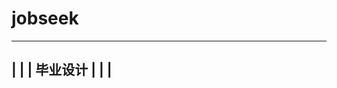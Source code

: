 # jobseek
--------------------------------
|                              |
|       毕业设计                |
|                              |
--------------------------------
